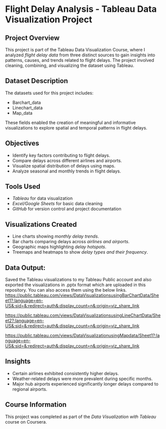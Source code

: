 # Flight Delay Analysis - Tableau Data Visualization Project  

## Project Overview  
This project is part of the Tableau Data Visualization Course, where I analyzed *flight delay data* from three distinct sources to gain insights into patterns, causes, and trends related to flight delays. The project involved cleaning, combining, and visualizing the dataset using Tableau.

## Dataset Description  
The datasets used for this project includes:  
- Barchart_data
- Linechart_data
- Map_data  

These fields enabled the creation of meaningful and informative visualizations to explore spatial and temporal patterns in flight delays.

## Objectives  
- Identify key factors contributing to flight delays.  
- Compare delays across different airlines and airports.  
- Visualize spatial distribution of delays using maps.  
- Analyze seasonal and monthly trends in flight delays.  

## Tools Used  
- *Tableau* for data visualization  
- *Excel/Google Sheets* for basic data cleaning  
- *GitHub* for version control and project documentation  

## Visualizations Created  
- Line charts showing *monthly delay trends*.  
- Bar charts comparing delays across *airlines and airports*.  
- Geographic maps highlighting *delay hotspots*.  
- Treemaps and heatmaps to show *delay types and their frequency*.

## Data Output:
Saved the Tableau visualizations to my Tableau Public account and also exported the visualizations in .pptx format which are uploaded in this repository.
You can also access them using the below links.
https://public.tableau.com/views/DataVisualizationsusingBarChartData/Sheet1?:language=en-US&:sid=&:redirect=auth&:display_count=n&:origin=viz_share_link

https://public.tableau.com/views/DataVisualizationsusingLineChartData/Sheet2?:language=en-US&:sid=&:redirect=auth&:display_count=n&:origin=viz_share_link

https://public.tableau.com/views/DataVisualizationusingMapdata/Sheet1?:language=en-US&:sid=&:redirect=auth&:display_count=n&:origin=viz_share_link

## Insights  
- Certain airlines exhibited consistently higher delays.  
- Weather-related delays were more prevalent during specific months.  
- Major hub airports experienced significantly longer delays compared to regional airports.

## Course Information  
This project was completed as part of the *Data Visualization with Tableau* course on Coursera.
